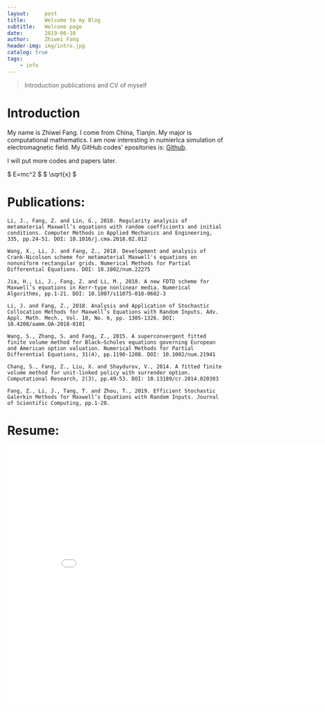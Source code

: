 ```yaml
---
layout:     post
title:      Welcome to my Blog
subtitle:   Welcome page 
date:       2019-06-10
author:     Zhiwei Fang
header-img: img/intro.jpg
catalog: true
tags:
    - info
---
```


>Introduction publications and CV of myself

# Introduction

My name is Zhiwei Fang. I come from China, Tianjin. My major is computational mathematics. I am now interesting in numierlca simulation of electromagnetic field. My GitHub codes' epositories  is: [Github](https://github.com/pentilm).

I will put more codes and papers later.

$ E=mc^2 $
$ \sqrt{x} $

# Publications:
```
Li, J., Fang, Z. and Lin, G., 2018. Regularity analysis of metamaterial Maxwell’s equations with random coefficients and initial conditions. Computer Methods in Applied Mechanics and Engineering, 335, pp.24-51. DOI: 10.1016/j.cma.2018.02.012
```
```
Wang, X., Li, J. and Fang, Z., 2018. Development and analysis of Crank‐Nicolson scheme for metamaterial Maxwell's equations on nonuniform rectangular grids. Numerical Methods for Partial Differential Equations. DOI: 10.1002/num.22275
```
```
Jia, H., Li, J., Fang, Z. and Li, M., 2018. A new FDTD scheme for Maxwell’s equations in Kerr-type nonlinear media. Numerical Algorithms, pp.1-21. DOI: 10.1007/s11075-018-0602-3
```
```
Li, J. and Fang, Z., 2018. Analysis and Application of Stochastic Collocation Methods for Maxwell’s Equations with Random Inputs. Adv. Appl. Math. Mech., Vol. 10, No. 6, pp. 1305-1326. DOI: 10.4208/aamm.OA-2018-0101
```
```
Wang, S., Zhang, S. and Fang, Z., 2015. A superconvergent fitted finite volume method for Black–Scholes equations governing European and American option valuation. Numerical Methods for Partial Differential Equations, 31(4), pp.1190-1208. DOI: 10.1002/num.21941
```
```
Chang, S., Fang, Z., Liu, X. and Shaydurov, V., 2014. A fitted finite volume method for unit-linked policy with surrender option. Computational Research, 2(3), pp.49-53. DOI: 10.13189/cr.2014.020303
```
```
Fang, Z., Li, J., Tang, T. and Zhou, T., 2019. Efficient Stochastic Galerkin Methods for Maxwell’s Equations with Random Inputs. Journal of Scientific Computing, pp.1-20.
```

# Resume:
<center><embed src="/Resume-ZhiweiFang-post.pdf" width="850" height="600"></center>
